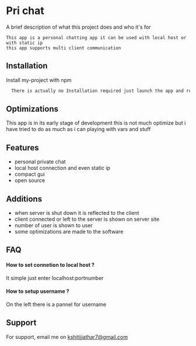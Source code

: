 
# Pri chat

A brief description of what this project does and who it's for

    This app is a personal chatting app it can be used with local host or with static ip 
    this app supports multi client communication
  
## Installation

Install my-project with npm

```bash
  There is actually no Installation required just launch the app and rock
```
    
## Optimizations

This app is in its early stage of development this is not much optimize but i have tried to do as much as i can playing with vars and stuff 


  
## Features

- personal private chat
- local host connection and even static ip
- compact gui
- open source

## Additions

- when server is shut down it is reflected to the client 
- client connected or left to the server is shown on server site
- number of user is shown to user
- some optimizations are made to the software

  
## FAQ

#### How to set connetion to local host ? 

It simple just enter localhost:portnumber

#### How to setup username ?

On the left there is a pannel for username
  
## Support

For support, email me on kshitijjathar7@gmail.com